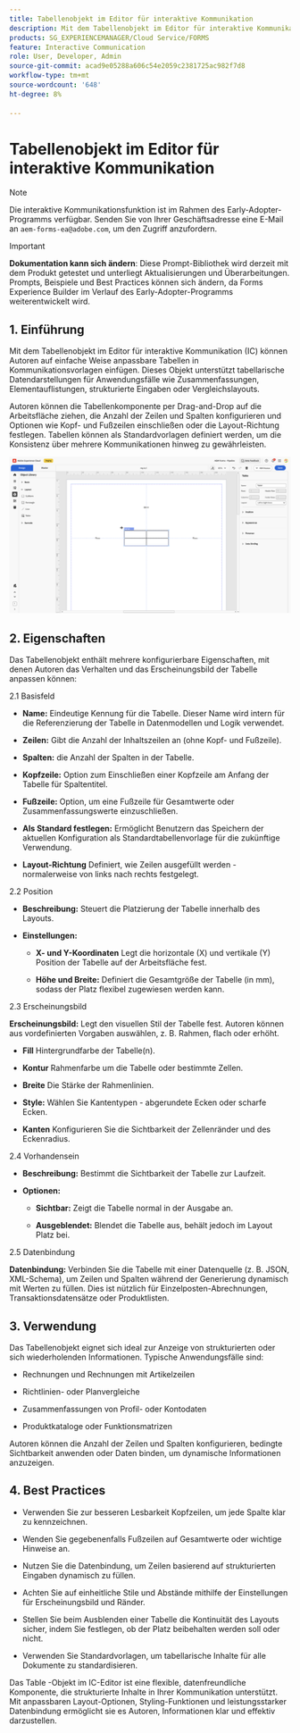 ```yaml
---
title: Tabellenobjekt im Editor für interaktive Kommunikation
description: Mit dem Tabellenobjekt im Editor für interaktive Kommunikation in AEM Forms können Autorinnen und Autoren auf einfache Weise anpassbare Tabellen in Kommunikationsvorlagen einfügen.
products: SG_EXPERIENCEMANAGER/Cloud Service/FORMS
feature: Interactive Communication
role: User, Developer, Admin
source-git-commit: acad9e05288a606c54e2059c2381725ac982f7d8
workflow-type: tm+mt
source-wordcount: '648'
ht-degree: 8%

---
```



# Tabellenobjekt im Editor für interaktive Kommunikation

>[!NOTE]
>
> Die interaktive Kommunikationsfunktion ist im Rahmen des Early-Adopter-Programms verfügbar. Senden Sie von Ihrer Geschäftsadresse eine E-Mail an `aem-forms-ea@adobe.com`, um den Zugriff anzufordern.

>[!IMPORTANT]
>
> **Dokumentation kann sich ändern**: Diese Prompt-Bibliothek wird derzeit mit dem Produkt getestet und unterliegt Aktualisierungen und Überarbeitungen. Prompts, Beispiele und Best Practices können sich ändern, da Forms Experience Builder im Verlauf des Early-Adopter-Programms weiterentwickelt wird.

## &#x200B;1. Einführung

Mit dem Tabellenobjekt im Editor für interaktive Kommunikation (IC) können Autoren auf einfache Weise anpassbare Tabellen in Kommunikationsvorlagen einfügen. Dieses Objekt unterstützt tabellarische Datendarstellungen für Anwendungsfälle wie Zusammenfassungen, Elementauflistungen, strukturierte Eingaben oder Vergleichslayouts.

Autoren können die Tabellenkomponente per Drag-and-Drop auf die Arbeitsfläche ziehen, die Anzahl der Zeilen und Spalten konfigurieren und Optionen wie Kopf- und Fußzeilen einschließen oder die Layout-Richtung festlegen. Tabellen können als Standardvorlagen definiert werden, um die Konsistenz über mehrere Kommunikationen hinweg zu gewährleisten.

![IC-Dokument suchen](/help/forms/interactive-communication/assets/table.png)

## &#x200B;2. Eigenschaften

Das Tabellenobjekt enthält mehrere konfigurierbare Eigenschaften, mit denen Autoren das Verhalten und das Erscheinungsbild der Tabelle anpassen können:


2.1 Basisfeld

- **Name:** Eindeutige Kennung für die Tabelle. Dieser Name wird intern für die Referenzierung der Tabelle in Datenmodellen und Logik verwendet.

- **Zeilen:** Gibt die Anzahl der Inhaltszeilen an (ohne Kopf- und Fußzeile).

- **Spalten:** die Anzahl der Spalten in der Tabelle.

- **Kopfzeile:** Option zum Einschließen einer Kopfzeile am Anfang der Tabelle für Spaltentitel.

- **Fußzeile:** Option, um eine Fußzeile für Gesamtwerte oder Zusammenfassungswerte einzuschließen.

- **Als Standard festlegen:** Ermöglicht Benutzern das Speichern der aktuellen Konfiguration als Standardtabellenvorlage für die zukünftige Verwendung.

- **Layout-Richtung** Definiert, wie Zeilen ausgefüllt werden - normalerweise von links nach rechts festgelegt.

2.2 Position

- **Beschreibung:** Steuert die Platzierung der Tabelle innerhalb des Layouts.

- **Einstellungen:**

   - **X- und Y-Koordinaten** Legt die horizontale (X) und vertikale (Y) Position der Tabelle auf der Arbeitsfläche fest.

   - **Höhe und Breite:** Definiert die Gesamtgröße der Tabelle (in mm), sodass der Platz flexibel zugewiesen werden kann.

2.3 Erscheinungsbild

**Erscheinungsbild:** Legt den visuellen Stil der Tabelle fest. Autoren können aus vordefinierten Vorgaben auswählen, z. B. Rahmen, flach oder erhöht.

- **Fill** Hintergrundfarbe der Tabelle(n).

- **Kontur** Rahmenfarbe um die Tabelle oder bestimmte Zellen.

- **Breite** Die Stärke der Rahmenlinien.

- **Style:** Wählen Sie Kantentypen - abgerundete Ecken oder scharfe Ecken.

- **Kanten** Konfigurieren Sie die Sichtbarkeit der Zellenränder und des Eckenradius.

2.4 Vorhandensein

- **Beschreibung:** Bestimmt die Sichtbarkeit der Tabelle zur Laufzeit.

- **Optionen:**

   - **Sichtbar:** Zeigt die Tabelle normal in der Ausgabe an.

   - **Ausgeblendet:** Blendet die Tabelle aus, behält jedoch im Layout Platz bei.

2.5 Datenbindung

**Datenbindung:** Verbinden Sie die Tabelle mit einer Datenquelle (z. B. JSON, XML-Schema), um Zeilen und Spalten während der Generierung dynamisch mit Werten zu füllen. Dies ist nützlich für Einzelposten-Abrechnungen, Transaktionsdatensätze oder Produktlisten.

## &#x200B;3. Verwendung

Das Tabellenobjekt eignet sich ideal zur Anzeige von strukturierten oder sich wiederholenden Informationen. Typische Anwendungsfälle sind:

- Rechnungen und Rechnungen mit Artikelzeilen

- Richtlinien- oder Planvergleiche

- Zusammenfassungen von Profil- oder Kontodaten

- Produktkataloge oder Funktionsmatrizen

Autoren können die Anzahl der Zeilen und Spalten konfigurieren, bedingte Sichtbarkeit anwenden oder Daten binden, um dynamische Informationen anzuzeigen.

## 4. Best Practices

- Verwenden Sie zur besseren Lesbarkeit Kopfzeilen, um jede Spalte klar zu kennzeichnen.

- Wenden Sie gegebenenfalls Fußzeilen auf Gesamtwerte oder wichtige Hinweise an.

- Nutzen Sie die Datenbindung, um Zeilen basierend auf strukturierten Eingaben dynamisch zu füllen.

- Achten Sie auf einheitliche Stile und Abstände mithilfe der Einstellungen für Erscheinungsbild und Ränder.

- Stellen Sie beim Ausblenden einer Tabelle die Kontinuität des Layouts sicher, indem Sie festlegen, ob der Platz beibehalten werden soll oder nicht.

- Verwenden Sie Standardvorlagen, um tabellarische Inhalte für alle Dokumente zu standardisieren.

Das Table -Objekt im IC-Editor ist eine flexible, datenfreundliche Komponente, die strukturierte Inhalte in Ihrer Kommunikation unterstützt. Mit anpassbaren Layout-Optionen, Styling-Funktionen und leistungsstarker Datenbindung ermöglicht sie es Autoren, Informationen klar und effektiv darzustellen.


